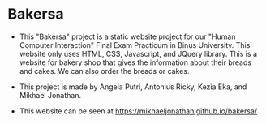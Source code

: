 # Bakersa
- This "Bakersa" project is a static website project for our "Human Computer Interaction" Final Exam Practicum in Binus University. This website only uses HTML, CSS, Javascript, and JQuery library. This is a website for bakery shop that gives the information about their breads and cakes. We can also order the breads or cakes. 

- This project is made by Angela Putri, Antonius Ricky, Kezia Eka, and Mikhael Jonathan.

- This website can be seen at https://mikhaeljonathan.github.io/bakersa/
